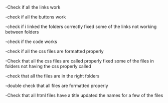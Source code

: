 -Check if all the links work

-check if all the buttons work

-check if i linked the folders correctly
	fixed some of the links not working between folders
 
-check if the code works

-check if all the css files are formatted properly

-Check that all the css files are called properly
	fixed some of the files in folders not having the css
 properly called
 
-check that all the files are in the right folders

-double check that all files are formatted properly

-Check that all html files have a title
	updated the names for a few of the files